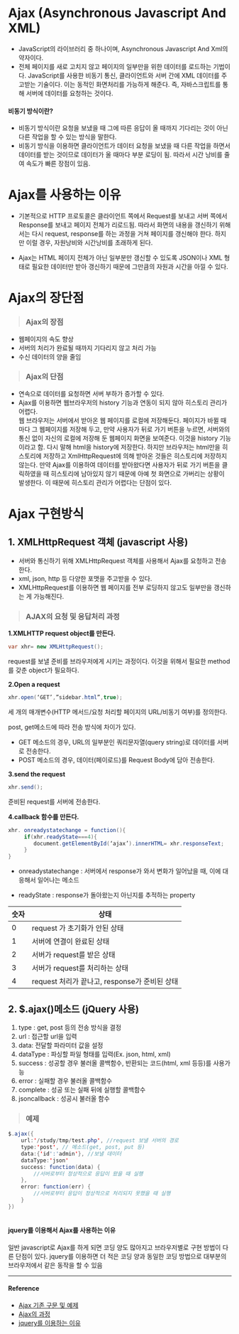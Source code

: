 # Ajax (Asynchronous Javascript And XML)
- JavaScript의 라이브러리 중 하나이며, Asynchronous Javascript And Xml의 약자이다.
- 전체 페이지를 새로 고치지 않고 페이지의 일부만을 위한 데이터를 로드하는 기법이다.  JavaScript를 사용한 비동기 통신, 클라이언트와 서버 간에 XML 데이터를 주고받는 기술이다. 이는 동적인 화면처리를 가능하게 해준다.
즉, 자바스크립트를 통해 서버에 데이터를 요청하는 것이다.

#### 비동기 방식이란?

- 비동기 방식이란 요청을 보냈을 때 그에 따른 응답이 올 때까지 기다리는 것이 아닌 다른 작업을 할 수 있는 방식을 말한다.
- 비동기 방식을 이용하면 클라이언트가 데이터 요청을 보냈을 때 다른 작업을 하면서 데이터를 받는 것이므로 데이터가 올 때마다 부분 로딩이 됨. 따라서 시간 낭비를 줄여 속도가 빠른 장점이 있음.


# Ajax를 사용하는 이유
- 기본적으로 HTTP 프로토콜은 클라이언트 쪽에서 Request를 보내고 서버 쪽에서 Response를 보내고 페이지 전체가 리로드됨.
따라서 화면의 내용을 갱신하기 위해서는 다시 request, response를 하는 과정을 거쳐 페이지를 갱신해야 한다. 하지만 이럴 경우,  자원낭비와 시간낭비를 초래하게 된다.

- Ajax는 HTML 페이지 전체가 아닌 일부분만 갱신할 수 있도록 JSON이나 XML 형태로 필요한 데이터만 받아 갱신하기 때문에 그만큼의 자원과 시간을 아낄 수 있다.

# Ajax의 장단점
> ###   Ajax의 장점
- 웹페이지의 속도 향상
- 서버의 처리가 완료될 때까지 기다리지 않고 처리 가능
- 수신 데이터의 양을 줄임

> ###   Ajax의 단점
- 연속으로 데이터를 요청하면 서버 부하가 증가할 수 있다.
- Ajax를 이용하면 웹브라우저의 history 기능과 연동이 되지 않아 히스토리 관리가 어렵다. <br>
웹 브라우저는 서버에서 받아온 웹 페이지를 로컬에 저장해둔다. 페이지가 바뀔 때마다 그 웹페이지를 저장해 두고, 만약 사용자가 뒤로 가기 버튼을 누르면, 서버와의 통신 없이 자신의 로컬에 저장해 둔 웹페이지 화면을 보여준다. 이것을 history 기능이라고 함. 다시 말해 html을 history에 저장한다. 하지만 브라우저는 html만을 히스토리에 저장하고 XmlHttpRequest에 의해 받아온 것들은 히스토리에 저장하지 않는다. 만약 Ajax를 이용하여 데이터를 받아왔다면 사용자가 뒤로 가기 버튼을 클릭하였을 때 히스토리에 남아있지 않기 때문에 아예 첫 화면으로 가버리는 상황이 발생한다.
이 때문에 히스토리 관리가 어렵다는 단점이 있다.


# Ajax 구현방식
## 1. XMLHttpRequest 객체 (javascript 사용)
- 서버와 통신하기 위해 XMLHttpRequest 객체를 사용해서 Ajax를 요청하고 전송한다.  
- xml, json, http 등 다양한 포맷을 주고받을 수 있다. 
- XMLHttpRequest를 이용하면 웹 페이지를 전부 로딩하지 않고도 일부만을 갱신하는 게 가능해진다.

>###  AJAX의 요청 및 응답처리 과정
**1.XMLHTTP request object를 만든다.**
~~~java
var xhr= new XMLHttpRequest();
~~~

request를 보낼 준비를 브라우저에게 시키는 과정이다. 
이것을 위해서 필요한 method를 갖춘 object가 필요하다.

**2.Open a request**

~~~java
xhr.open(‘GET’,”sidebar.html”,true);
~~~

세 개의 매개변수(HTTP 메서드/요청 처리할 페이지의 URL/비동기 여부)를 정의한다.

post, get메소드에 따라 전송 방식에 차이가 있다. 

- GET 메소드의 경우, URL의 일부분인 쿼리문자열(query string)로 데이터를 서버로 전송한다.
- POST 메소드의 경우, 데이터(페이로드)를 Request Body에 담아 전송한다.

**3.send the request**
~~~java
xhr.send();
~~~

준비된 request를 서버에 전송한다.


**4.callback 함수를 만든다.**

~~~java
xhr. onreadystatechange = function(){
	 if(xhr.readyState===4){
		document.getElementById(‘ajax’).innerHTML= xhr.responseText;   
     }
}
~~~

- onreadystatechange : 서버에서 response가 와서 변화가 일어났을 때, 이에 대응해서 일어나는 메소드

- readyState : response가 돌아왔는지 아닌지를 추적하는 property

|  숫자  |  상태 |
| ------------ | ------------ |
| 0  | request 가 초기화가 안된 상태  |
|  1 |  서버에 연결이 완료된 상태 |
| 2  | 서버가 request를 받은 상태  |
| 3  | 서버가 request를 처리하는 상태  |
| 4 | request 처리가 끝나고, response가 준비된 상태 |


## 2. $.ajax()메소드 (jQuery 사용)

1. type : get, post 등의 전송 방식을 결정
2. url : 접근할 url을 입력
3. data: 전달할 파라미터 값을 설정
4. dataType : 파싱할 파일 형태를 입력(Ex. json, html, xml)
5. success : 성공할 경우 불러올 콜백함수, 반환되는 코드(html, xml 등등)를 사용가능
6. error : 실패할 경우 불러올 콜백함수
7. complete : 성공 또는 실패 뒤에 실행할 콜백함수
8. jsoncallback : 성공시 불러올 함수

>### 예제
~~~java
$.ajax({ 
	url:'/study/tmp/test.php', //request 보낼 서버의 경로  
	type:'post', // 메소드(get, post, put 등)  
	data:{'id':'admin'}, //보낼 데이터  
	dataType:'json'  
	success: function(data) {  
		//서버로부터 정상적으로 응답이 왔을 때 실행  
	},   
	error: function(err) {  
		//서버로부터 응답이 정상적으로 처리되지 못했을 때 실행
	}  
})  
	
~~~
	

 ####  jquery를 이용해서 Ajax를 사용하는 이유 
일반 javascript로  Ajax를 하게 되면 코딩 양도 많아지고 브라우저별로 구현 방법이 다른 단점이 있다.
jquery를 이용하면 더 적은 코딩 양과 동일한 코딩 방법으로 대부분의 브라우저에서 같은 동작을 할 수 있음




------------




#### Reference 
- [Ajax 기존 구문 및 예제](https://dororongju.tistory.com/96) 
- [Ajax의 과정](https://poiemaweb.com/js-ajax)
- [jquery를 이용하는 이유](https://kdarkdev.tistory.com/26) 





